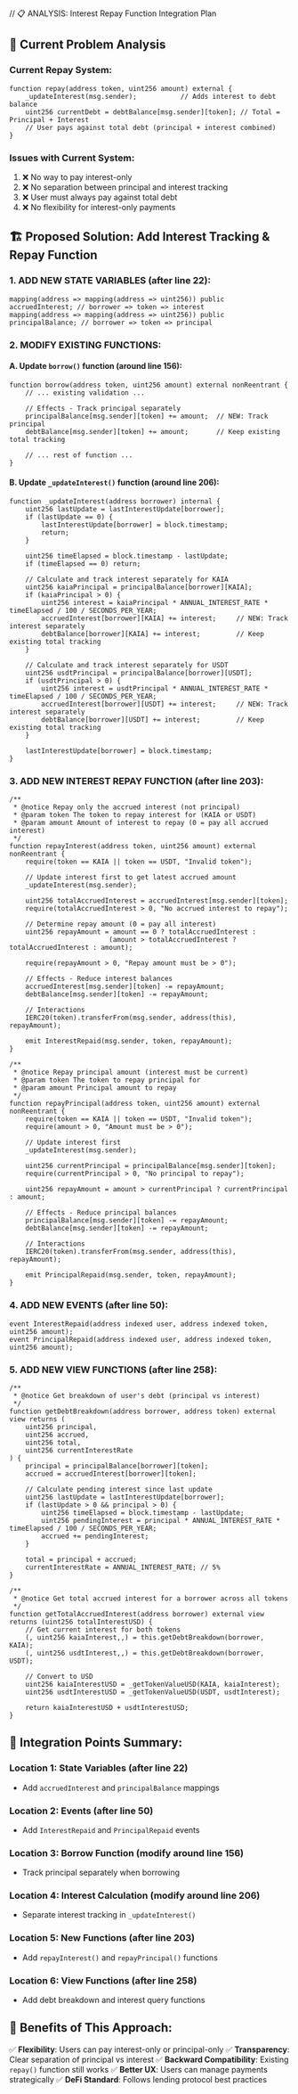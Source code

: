 // 📋 ANALYSIS: Interest Repay Function Integration Plan

## 🎯 Current Problem Analysis

### Current Repay System:
```solidity
function repay(address token, uint256 amount) external {
    _updateInterest(msg.sender);           // Adds interest to debt balance
    uint256 currentDebt = debtBalance[msg.sender][token]; // Total = Principal + Interest
    // User pays against total debt (principal + interest combined)
}
```

### Issues with Current System:
1. ❌ No way to pay interest-only
2. ❌ No separation between principal and interest tracking
3. ❌ User must always pay against total debt
4. ❌ No flexibility for interest-only payments

## 🏗️ Proposed Solution: Add Interest Tracking & Repay Function

### 1. ADD NEW STATE VARIABLES (after line 22):
```solidity
mapping(address => mapping(address => uint256)) public accruedInterest; // borrower => token => interest
mapping(address => mapping(address => uint256)) public principalBalance; // borrower => token => principal
```

### 2. MODIFY EXISTING FUNCTIONS:

#### A. Update `borrow()` function (around line 156):
```solidity
function borrow(address token, uint256 amount) external nonReentrant {
    // ... existing validation ...
    
    // Effects - Track principal separately
    principalBalance[msg.sender][token] += amount;  // NEW: Track principal
    debtBalance[msg.sender][token] += amount;       // Keep existing total tracking
    
    // ... rest of function ...
}
```

#### B. Update `_updateInterest()` function (around line 206):
```solidity
function _updateInterest(address borrower) internal {
    uint256 lastUpdate = lastInterestUpdate[borrower];
    if (lastUpdate == 0) {
        lastInterestUpdate[borrower] = block.timestamp;
        return;
    }
    
    uint256 timeElapsed = block.timestamp - lastUpdate;
    if (timeElapsed == 0) return;
    
    // Calculate and track interest separately for KAIA
    uint256 kaiaPrincipal = principalBalance[borrower][KAIA];
    if (kaiaPrincipal > 0) {
        uint256 interest = kaiaPrincipal * ANNUAL_INTEREST_RATE * timeElapsed / 100 / SECONDS_PER_YEAR;
        accruedInterest[borrower][KAIA] += interest;     // NEW: Track interest separately
        debtBalance[borrower][KAIA] += interest;         // Keep existing total tracking
    }
    
    // Calculate and track interest separately for USDT  
    uint256 usdtPrincipal = principalBalance[borrower][USDT];
    if (usdtPrincipal > 0) {
        uint256 interest = usdtPrincipal * ANNUAL_INTEREST_RATE * timeElapsed / 100 / SECONDS_PER_YEAR;
        accruedInterest[borrower][USDT] += interest;     // NEW: Track interest separately
        debtBalance[borrower][USDT] += interest;         // Keep existing total tracking
    }
    
    lastInterestUpdate[borrower] = block.timestamp;
}
```

### 3. ADD NEW INTEREST REPAY FUNCTION (after line 203):
```solidity
/**
 * @notice Repay only the accrued interest (not principal)
 * @param token The token to repay interest for (KAIA or USDT)
 * @param amount Amount of interest to repay (0 = pay all accrued interest)
 */
function repayInterest(address token, uint256 amount) external nonReentrant {
    require(token == KAIA || token == USDT, "Invalid token");
    
    // Update interest first to get latest accrued amount
    _updateInterest(msg.sender);
    
    uint256 totalAccruedInterest = accruedInterest[msg.sender][token];
    require(totalAccruedInterest > 0, "No accrued interest to repay");
    
    // Determine repay amount (0 = pay all interest)
    uint256 repayAmount = amount == 0 ? totalAccruedInterest : 
                         (amount > totalAccruedInterest ? totalAccruedInterest : amount);
    
    require(repayAmount > 0, "Repay amount must be > 0");
    
    // Effects - Reduce interest balances
    accruedInterest[msg.sender][token] -= repayAmount;
    debtBalance[msg.sender][token] -= repayAmount;
    
    // Interactions
    IERC20(token).transferFrom(msg.sender, address(this), repayAmount);
    
    emit InterestRepaid(msg.sender, token, repayAmount);
}

/**
 * @notice Repay principal amount (interest must be current)
 * @param token The token to repay principal for
 * @param amount Principal amount to repay
 */
function repayPrincipal(address token, uint256 amount) external nonReentrant {
    require(token == KAIA || token == USDT, "Invalid token");
    require(amount > 0, "Amount must be > 0");
    
    // Update interest first
    _updateInterest(msg.sender);
    
    uint256 currentPrincipal = principalBalance[msg.sender][token];
    require(currentPrincipal > 0, "No principal to repay");
    
    uint256 repayAmount = amount > currentPrincipal ? currentPrincipal : amount;
    
    // Effects - Reduce principal balances
    principalBalance[msg.sender][token] -= repayAmount;
    debtBalance[msg.sender][token] -= repayAmount;
    
    // Interactions
    IERC20(token).transferFrom(msg.sender, address(this), repayAmount);
    
    emit PrincipalRepaid(msg.sender, token, repayAmount);
}
```

### 4. ADD NEW EVENTS (after line 50):
```solidity
event InterestRepaid(address indexed user, address indexed token, uint256 amount);
event PrincipalRepaid(address indexed user, address indexed token, uint256 amount);
```

### 5. ADD NEW VIEW FUNCTIONS (after line 258):
```solidity
/**
 * @notice Get breakdown of user's debt (principal vs interest)
 */
function getDebtBreakdown(address borrower, address token) external view returns (
    uint256 principal,
    uint256 accrued, 
    uint256 total,
    uint256 currentInterestRate
) {
    principal = principalBalance[borrower][token];
    accrued = accruedInterest[borrower][token];
    
    // Calculate pending interest since last update
    uint256 lastUpdate = lastInterestUpdate[borrower];
    if (lastUpdate > 0 && principal > 0) {
        uint256 timeElapsed = block.timestamp - lastUpdate;
        uint256 pendingInterest = principal * ANNUAL_INTEREST_RATE * timeElapsed / 100 / SECONDS_PER_YEAR;
        accrued += pendingInterest;
    }
    
    total = principal + accrued;
    currentInterestRate = ANNUAL_INTEREST_RATE; // 5%
}

/**
 * @notice Get total accrued interest for a borrower across all tokens
 */
function getTotalAccruedInterest(address borrower) external view returns (uint256 totalInterestUSD) {
    // Get current interest for both tokens
    (, uint256 kaiaInterest,,) = this.getDebtBreakdown(borrower, KAIA);
    (, uint256 usdtInterest,,) = this.getDebtBreakdown(borrower, USDT);
    
    // Convert to USD
    uint256 kaiaInterestUSD = _getTokenValueUSD(KAIA, kaiaInterest);
    uint256 usdtInterestUSD = _getTokenValueUSD(USDT, usdtInterest);
    
    return kaiaInterestUSD + usdtInterestUSD;
}
```

## 🎯 Integration Points Summary:

### Location 1: **State Variables** (after line 22)
- Add `accruedInterest` and `principalBalance` mappings

### Location 2: **Events** (after line 50)  
- Add `InterestRepaid` and `PrincipalRepaid` events

### Location 3: **Borrow Function** (modify around line 156)
- Track principal separately when borrowing

### Location 4: **Interest Calculation** (modify around line 206)
- Separate interest tracking in `_updateInterest()`

### Location 5: **New Functions** (after line 203)
- Add `repayInterest()` and `repayPrincipal()` functions

### Location 6: **View Functions** (after line 258)
- Add debt breakdown and interest query functions

## 🚀 Benefits of This Approach:

✅ **Flexibility**: Users can pay interest-only or principal-only
✅ **Transparency**: Clear separation of principal vs interest
✅ **Backward Compatibility**: Existing `repay()` function still works
✅ **Better UX**: Users can manage payments strategically
✅ **DeFi Standard**: Follows lending protocol best practices
